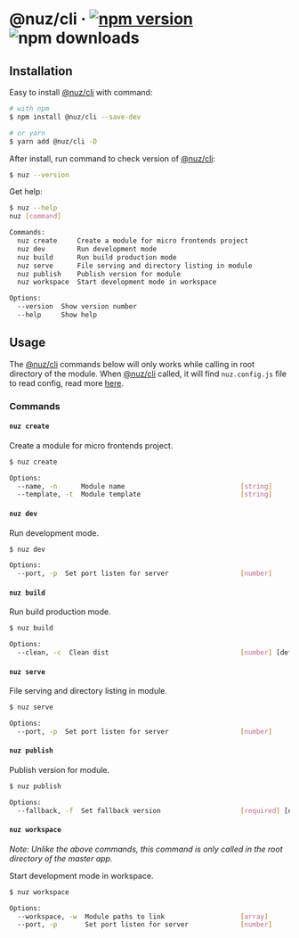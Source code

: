 # @nuz/cli &middot; [![npm version](https://img.shields.io/npm/v/@nuz/cli.svg?style=flat)](https://www.npmjs.com/package/@nuz/cli) ![npm downloads](https://img.shields.io/npm/dw/@nuz/cli)

## Installation

Easy to install [@nuz/cli](https://github.com/lamhieu-vk/nuz/tree/develop/packages/nuz-cli) with command:
```sh
# with npm
$ npm install @nuz/cli --save-dev

# or yarn
$ yarn add @nuz/cli -D
```

After install, run command to check version of [@nuz/cli](https://github.com/lamhieu-vk/nuz/tree/develop/packages/nuz-cli):
```sh
$ nuz --version
```

Get help:
```sh
$ nuz --help
nuz [command]

Commands:
  nuz create     Create a module for micro frontends project
  nuz dev        Run development mode
  nuz build      Run build production mode
  nuz serve      File serving and directory listing in module
  nuz publish    Publish version for module
  nuz workspace  Start development mode in workspace

Options:
  --version  Show version number                                       [boolean]
  --help     Show help                                                 [boolean]
```

## Usage

The [@nuz/cli](https://github.com/lamhieu-vk/nuz/tree/develop/packages/nuz-cli) commands below will only works while calling in root directory of the module.
When [@nuz/cli](https://github.com/lamhieu-vk/nuz/tree/develop/packages/nuz-cli) called, it will find `nuz.config.js` file to read config, read more [here](https://github.com/lamhieu-vk/nuz/tree/develop/docs#configuration).

### Commands

#### `nuz create`

Create a module for micro frontends project.
```sh
$ nuz create

Options:
  --name, -n      Module name                             [string]
  --template, -t  Module template                         [string]
```

#### `nuz dev`

Run development mode.
```sh
$ nuz dev

Options:
  --port, -p  Set port listen for server                  [number]
```

#### `nuz build`

Run build production mode.
```sh
$ nuz build

Options:
  --clean, -c  Clean dist                                 [number] [default: true]
```

#### `nuz serve`

File serving and directory listing in module.
```sh
$ nuz serve

Options:
  --port, -p  Set port listen for server                  [number]
```

#### `nuz publish`

Publish version for module.
```sh
$ nuz publish

Options:
  --fallback, -f  Set fallback version                    [required] [default: true]
```

#### `nuz workspace`

*Note: Unlike the above commands, this command is only called in the root directory of the master app.*

Start development mode in workspace.
```sh
$ nuz workspace

Options:
  --workspace, -w  Module paths to link                   [array]
  --port, -p       Set port listen for server             [number]
```
